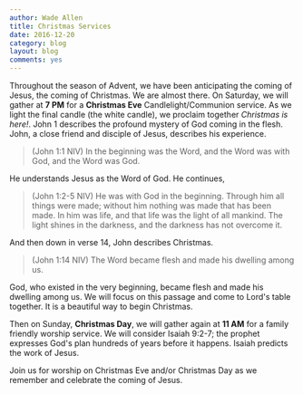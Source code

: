 ```yaml
---
author: Wade Allen
title: Christmas Services
date: 2016-12-20
category: blog
layout: blog
comments: yes
---
```

 
Throughout the season of Advent, we have been anticipating the coming of Jesus, the coming of Christmas. We are almost there. On Saturday, we will gather at **7 PM** for a **Christmas Eve** Candlelight/Communion service. As we light the final candle (the white candle), we proclaim together *Christmas is here!*. John 1 describes the profound mystery of God coming in the flesh. John, a close friend and disciple of Jesus, describes his experience.

>(John 1:1 NIV) In the beginning was the Word, and the Word was with God, and the Word was God.

He understands Jesus as the Word of God. He continues,

>(John 1:2-5 NIV) He was with God in the beginning. Through him all things were made; without him nothing was made that has been made. In him was life, and that life was the light of all mankind. The light shines in the darkness, and the darkness has not overcome it.

And then down in verse 14, John describes Christmas.

>(John 1:14 NIV) The Word became flesh and made his dwelling among us. 

God, who existed in the very beginning, became flesh and made his dwelling among us. We will focus on this passage and come to Lord's table together. It is a beautiful way to begin Christmas. 

Then on Sunday, **Christmas Day**, we will gather again at **11 AM** for a family friendly worship service. We will consider Isaiah 9:2-7; the prophet expresses God's plan hundreds of years before it happens. Isaiah predicts the work of Jesus. 

Join us for worship on Christmas Eve and/or Christmas Day as we remember and celebrate the coming of Jesus.



